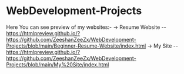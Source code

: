 # WebDevelopment-Projects

Here You can see preview of my websites:-
-> Resume Website -- https://htmlpreview.github.io/?https://github.com/ZeeshanZeeZx/WebDevelopment-Projects/blob/main/Beginner-Resume-Website/index.html
-> My Site -- https://htmlpreview.github.io/?https://github.com/ZeeshanZeeZx/WebDevelopment-Projects/blob/main/My%20Site/index.html
